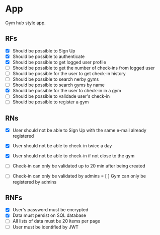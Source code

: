 # App

Gym hub style app.

## RFs

- [x] Should be possible to Sign Up
- [x] Should be possible to authenticate
- [x] Should be possible to get logged user profile
- [ ] Should be possible to get the number of check-ins from logged user
- [ ] Should be possible for the user to get check-in history
- [ ] Should be possible to search nerby gyms
- [ ] Should be possible to search gyms by name
- [x] Should be possible for the user to check-in in a gym
- [ ] Should be possible to validade user's check-in
- [ ] Should be possible to register a gym

## RNs

- [x] User should not be able to Sign Up with the same e-mail already registered
- [x] User should not be able to check-in twice a day
- [x] User should not be able to check-in if not close to the gym
- [ ] Check-in can only be validated up to 20 min after being created
- [ ] Check-in can only be validated by admins
= [ ] Gym can only be registered by admins


## RNFs

- [x] User's password must be encrypted
- [x] Data must persist on SQL database
- [ ] All lists of data must be 20 items per page
- [ ] User must be identified by JWT